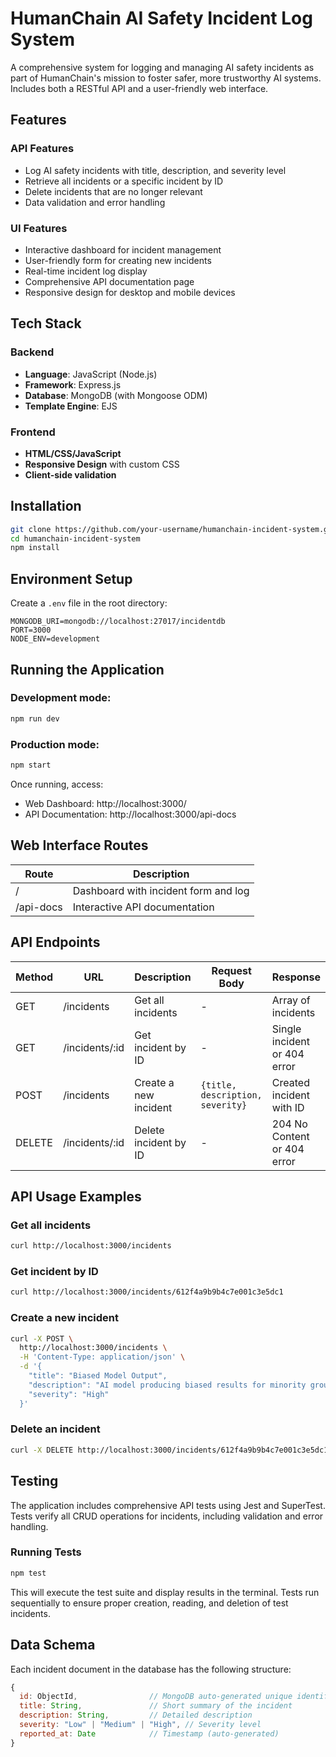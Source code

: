 # HumanChain AI Safety Incident Log System

A comprehensive system for logging and managing AI safety incidents as part of HumanChain's mission to foster safer, more trustworthy AI systems. Includes both a RESTful API and a user-friendly web interface.

## Features

### API Features
- Log AI safety incidents with title, description, and severity level
- Retrieve all incidents or a specific incident by ID
- Delete incidents that are no longer relevant
- Data validation and error handling

### UI Features
- Interactive dashboard for incident management
- User-friendly form for creating new incidents
- Real-time incident log display
- Comprehensive API documentation page
- Responsive design for desktop and mobile devices

## Tech Stack

### Backend
- **Language**: JavaScript (Node.js)
- **Framework**: Express.js
- **Database**: MongoDB (with Mongoose ODM)
- **Template Engine**: EJS

### Frontend
- **HTML/CSS/JavaScript**
- **Responsive Design** with custom CSS
- **Client-side validation**


## Installation

```bash
git clone https://github.com/your-username/humanchain-incident-system.git
cd humanchain-incident-system
npm install
```

## Environment Setup

Create a `.env` file in the root directory:

```
MONGODB_URI=mongodb://localhost:27017/incidentdb
PORT=3000
NODE_ENV=development
```

## Running the Application

### Development mode:

```bash
npm run dev
```

### Production mode:

```bash
npm start
```

Once running, access:
- Web Dashboard: http://localhost:3000/
- API Documentation: http://localhost:3000/api-docs

## Web Interface Routes

| Route        | Description                         |
|--------------|-------------------------------------|
| /            | Dashboard with incident form and log|
| /api-docs    | Interactive API documentation       |

## API Endpoints

| Method | URL             | Description               | Request Body                                      | Response                     |
|--------|-----------------|---------------------------|---------------------------------------------------|------------------------------|
| GET    | /incidents      | Get all incidents         | -                                                 | Array of incidents           |
| GET    | /incidents/:id  | Get incident by ID        | -                                                 | Single incident or 404 error |
| POST   | /incidents      | Create a new incident     | `{title, description, severity}`                  | Created incident with ID     |
| DELETE | /incidents/:id  | Delete incident by ID     | -                                                 | 204 No Content or 404 error  |

## API Usage Examples

### Get all incidents

```bash
curl http://localhost:3000/incidents
```

### Get incident by ID

```bash
curl http://localhost:3000/incidents/612f4a9b9b4c7e001c3e5dc1
```

### Create a new incident

```bash
curl -X POST \
  http://localhost:3000/incidents \
  -H 'Content-Type: application/json' \
  -d '{
    "title": "Biased Model Output",
    "description": "AI model producing biased results for minority groups",
    "severity": "High"
  }'
```

### Delete an incident

```bash
curl -X DELETE http://localhost:3000/incidents/612f4a9b9b4c7e001c3e5dc1
```

## Testing

The application includes comprehensive API tests using Jest and SuperTest. Tests verify all CRUD operations for incidents, including validation and error handling.

### Running Tests

```bash
npm test
```

This will execute the test suite and display results in the terminal. Tests run sequentially to ensure proper creation, reading, and deletion of test incidents.


## Data Schema

Each incident document in the database has the following structure:

```javascript
{
  id: ObjectId,                // MongoDB auto-generated unique identifier
  title: String,               // Short summary of the incident
  description: String,         // Detailed description
  severity: "Low" | "Medium" | "High", // Severity level
  reported_at: Date            // Timestamp (auto-generated)
}
```

